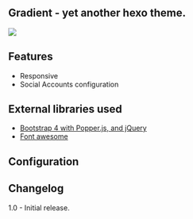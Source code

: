 ## Gradient - yet another hexo theme.
![](https://i.imgur.com/QBA9Z3i.jpg)
## Features
- Responsive
- Social Accounts configuration

## External libraries used
- [Bootstrap 4 with Popper.js, and jQuery](https://getbootstrap.com/)
- [Font awesome](https://fontawesome.com/)
## Configuration

## Changelog
1.0 - Initial release.
